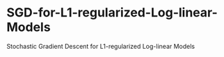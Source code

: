 # SGD-for-L1-regularized-Log-linear-Models
Stochastic Gradient Descent for L1-regularized Log-linear Models
